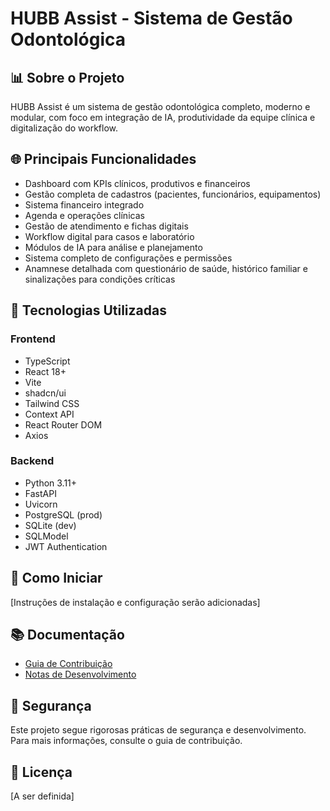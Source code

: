 # HUBB Assist - Sistema de Gestão Odontológica

## 📊 Sobre o Projeto

HUBB Assist é um sistema de gestão odontológica completo, moderno e modular, com foco em integração de IA, produtividade da equipe clínica e digitalização do workflow.

## 🌐 Principais Funcionalidades

- Dashboard com KPIs clínicos, produtivos e financeiros
- Gestão completa de cadastros (pacientes, funcionários, equipamentos)
- Sistema financeiro integrado
- Agenda e operações clínicas
- Gestão de atendimento e fichas digitais
- Workflow digital para casos e laboratório
- Módulos de IA para análise e planejamento
- Sistema completo de configurações e permissões
- Anamnese detalhada com questionário de saúde, histórico familiar e sinalizações para condições críticas

## 🔧 Tecnologias Utilizadas

### Frontend
- TypeScript
- React 18+
- Vite
- shadcn/ui
- Tailwind CSS
- Context API
- React Router DOM
- Axios

### Backend
- Python 3.11+
- FastAPI
- Uvicorn
- PostgreSQL (prod)
- SQLite (dev)
- SQLModel
- JWT Authentication

## 🚀 Como Iniciar

[Instruções de instalação e configuração serão adicionadas]

## 📚 Documentação

- [Guia de Contribuição](./CONTRIBUTING.md)
- [Notas de Desenvolvimento](./DEV_NOTES.md)

## 🔐 Segurança

Este projeto segue rigorosas práticas de segurança e desenvolvimento. Para mais informações, consulte o guia de contribuição.

## 📝 Licença

[A ser definida]